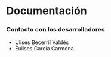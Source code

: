 # Documentación

### Contacto con los desarrolladores
* Ulises Becerril Valdés
* Eulises García Carmona


